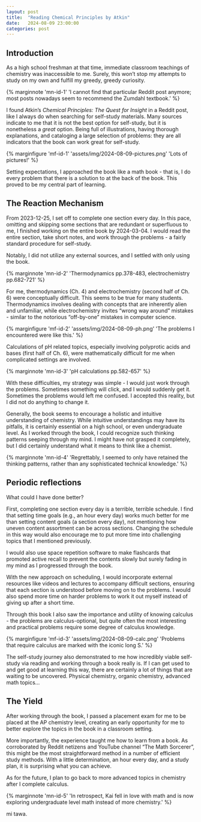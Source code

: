 ```yaml
---
layout: post
title:  "Reading Chemical Principles by Atkin"
date:   2024-08-09 23:00:00
categories: post
---
```

<!--more-->

## Introduction

As a high school freshman at that time, immediate classroom teachings of chemistry was inaccessible to me. Surely, this won’t stop my attempts to study on my own and fulfill my greedy, greedy curiosity.

{% marginnote 'mn-id-1' 'I cannot find that particular Reddit post anymore; most posts nowadays seem to recommend the Zumdahl textbook.' %}

I found Atkin’s *Chemical Principles: The Quest for Insight* in a Reddit post, like I always do when searching for self-study materials. Many sources indicate to me that it is not the best option for self-study, but it is nonetheless a *great* option. Being full of illustrations, having thorough explanations, and cataloging a large selection of problems: they are all indicators that the book can work great for self-study.

{% marginfigure 'mf-id-1' 'assets/img/2024-08-09-pictures.png' 'Lots of pictures!'  %}

Setting expectations, I approached the book like a math book - that is, I do every problem that there is a solution to at the back of the book. This proved to be my central part of learning.

## The Reaction Mechanism

From 2023-12-25, I set off to complete one section every day. In this pace, omitting and skipping some sections that are redundant or superfluous to me, I finished working on the entire book by 2024-03-04. I would read the entire section, take short notes, and work through the problems - a fairly standard procedure for self-study.

Notably, I did not utilize any external sources, and I settled with only using the book.

{% marginnote 'mn-id-2' 'Thermodynamics pp.378-483, electrochemistry pp.682-721' %}

For me, thermodynamics (Ch. 4) and electrochemistry (second half of Ch. 6) were conceptually difficult. This seems to be true for many students. Thermodynamics involves dealing with concepts that are inherently alien and unfamiliar, while electrochemistry invites “wrong way around” mistakes - similar to the notorious “off-by-one” mistakes in computer science.

{% marginfigure 'mf-id-2' 'assets/img/2024-08-09-ph.png' 'The problems I encountered were like this.' %}

Calculations of pH related topics, especially involving polyprotic acids and bases (first half of Ch. 6), were mathematically difficult for me when complicated settings are involved.

{% marginnote 'mn-id-3' 'pH calculations pp.582-657' %}

With these difficulties, my strategy was simple - I would just work through the problems. Sometimes something will click, and I would suddenly get it. Sometimes the problems would left me confused. I accepted this reality, but I did not do anything to change it.

Generally, the book seems to encourage a holistic and intuitive understanding of chemistry. While intuitive understandings may have its pitfalls, it is certainly essential on a high school, or even undergraduate level. As I worked through the book, I could recognize such thinking patterns seeping through my mind. I might have not grasped it completely, but I did certainly understand what it means to think like a chemist.

{% marginnote 'mn-id-4' 'Regrettably, I seemed to only have retained the thinking patterns, rather than any sophisticated technical knowledge.' %}

## Periodic reflections

What could I have done better?

First, completing one section every day is a terrible, terrible schedule. I find that setting time goals (e.g., an hour every day) works much better for me than setting content goals (a section every day), not mentioning how uneven content assortment can be across sections. Changing the schedule in this way would also encourage me to put more time into challenging topics that I mentioned previously.

I would also use space repetition software to make flashcards that promoted active recall to prevent the contents slowly but surely fading in my mind as I progressed through the book. 

With the new approach on scheduling, I would incorporate external resources like videos and lectures to accompany difficult sections, ensuring that each section is understood before moving on to the problems. I would also spend more time on harder problems to work it out myself instead of giving up after a short time.

Through this book I also saw the importance and utility of knowing calculus - the problems are calculus-optional, but quite often the most interesting and practical problems require some degree of calculus knowledge. 

{% marginfigure 'mf-id-3' 'assets/img/2024-08-09-calc.png' 'Problems that require calculus are marked with the iconic long S.' %}

The self-study journey also demonstrated to me how incredibly viable self-study via reading and working through a book really is. If I can get used to and get good at learning this way, there are certainly a lot of things that are waiting to be uncovered. Physical chemistry, organic chemistry, advanced math topics…

## The Yield

After working through the book, I passed a placement exam for me to be placed at the AP chemistry level, creating an early opportunity for me to better explore the topics in the book in a classroom setting. 

More importantly, the experience taught me how to learn from a book. As corroborated by Reddit netizens and YouTube channel “The Math Sorcerer”, this might be the most straightforward method in a number of efficient study methods. With a little determination, an hour every day, and a study plan, it is surprising what you can achieve.

As for the future, I plan to go back to more advanced topics in chemistry after I complete calculus.

{% marginnote 'mn-id-5' 'In retrospect, Kai fell in love with math and is now exploring undergraduate level math instead of more chemistry.' %}

mi tawa.
